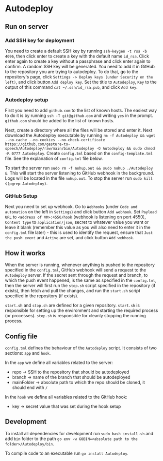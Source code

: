 # Autodeploy

## Run on server

### Add SSH key for deployment
You need to create a default SSH key by running `ssh-keygen -t rsa -b 4096`, then click enter to create a key
with the default name `id_rsa`. Click enter again to create a key without a passphrase and click enter again to confirm.
A random SSH key will be generated. You need to add it in GitHub to the repository you are trying to autodeploy. To
do that, go to the repository's page, click `Settings -> Deploy keys (under Security on the left)`, and click button
`Add deploy key`. Set the title to `Autodeploy`, `Key` to the output of this command
`cat ~/.ssh/id_rsa.pub`, and click `Add key`.

### Autodeploy setup
First you need to add `github.com` to the list of known hosts. The easiest way to do it is by running 
`ssh -T git@github.com` and writing `yes` in the prompt. `github.com` should be added to the list of known hosts.

Next, create a directory where all the files will be stored and enter it. Next download the Autodeploy executable
by running `rm -f Autodeploy && wget --no-cache --no-cookies --no-check-certificate
https://github.com/gesture-to-speech/Autodeploy/raw/main/bin/Autodeploy -O Autodeploy && sudo chmod -R 0777 Autodeploy`.
Create `config.tml` based on the `config-template.tml` file. See the explanation of `config.tml` file below.

To start the server run `sudo rm -f nohup.out && sudo nohup ./Autodeploy &`. This will start the server listening to GitHub
webhook in the background. Logs will be located in the file `nohup.out`. To stop the server run
`sudo kill $(pgrep Autodeploy)`.

### GitHub Setup
Next you need to set up webhook. Go to `Webhooks` (under `Code and automation` on the left in `Settings`) and click
button `Add webhook`. Set `Payload URL` to `<address of VM>:4550/hook` (webhook is listening on port 4550),
`Content type` to `application/json`, secret to whatever value you want or leave it blank (remember this value as you 
will also need to enter it in the `config.tml` file later) - this is used to identify the request, ensure that
`Just the push event` and `Active` are set, and click button `Add webhook`.

## How it works
When the server is running, whenever anything is pushed to the repository specified in the `config.tml`, 
GitHub webhook will send a request to the `Autodeploy` server. If the secret sent through the request and branch,
to which the push event happened, is the same as specified in the `config.tml`, then the server will first run the
`stop.sh` script specified in the repository (if exists), then fetch and pull the changes, and run the `start.sh` script
specified in the repository (if exists).

`start.sh` and `stop.sh` are defined for a given repository. `start.sh` is responsible for setting up the environment
and starting the required process (or processes). `stop.sh` is responsible for cleanly stopping the running process.

## Config file
`config.tml` defines the behaviour of the `Autodeploy` script. It consists of two sections: `app` and `hook`.

In the `app` we define all variables related to the server:
- repo -> SSH to the repository that should be autodeployed
- branch -> name of the branch that should be autodeployed
- mainFolder -> absolute path to which the repo should be cloned, it should end with `/`

In the `hook` we define all variables related to the GitHub hook:
- key -> secret value that was set during the hook setup

## Development
To install all dependencies for development run `sudo bash install.sh` and add `bin` folder to the path
`go env -w GOBIN=<absolute path to the folder>/Autodeploy/bin`.

To compile code to an executable run `go install Autodeploy`.
